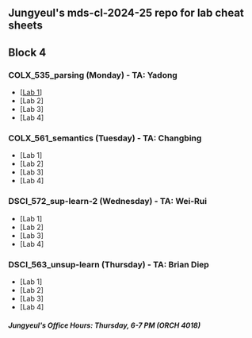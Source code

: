 ## Jungyeul's mds-cl-2024-25 repo for lab cheat sheets

## Block 4
### COLX_535_parsing (Monday) - TA: Yadong
* [[Lab 1](./block4/COLX_535_parsing_lab1.ipynb)]
* [Lab 2]
* [Lab 3]
* [Lab 4]
  
### COLX_561_semantics (Tuesday) - TA: Changbing
* [Lab 1]
* [Lab 2]
* [Lab 3]
* [Lab 4]
  
### DSCI_572_sup-learn-2 (Wednesday) - TA: Wei-Rui
* [Lab 1]
* [Lab 2]
* [Lab 3]
* [Lab 4]

### DSCI_563_unsup-learn (Thursday) - TA: Brian Diep
* [Lab 1]
* [Lab 2]
* [Lab 3]
* [Lab 4]

##### Jungyeul's Office Hours: Thursday, 6-7 PM (ORCH 4018)


